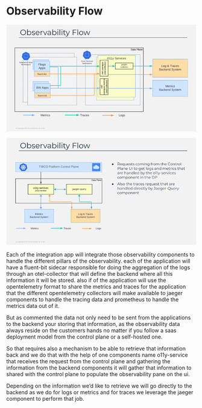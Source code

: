 # Observability Flow

![Observability Flow #1](../image/slide27.png)

![Observability Flow #2](../image/slide28.png)

Each of the integration app will integrate those observability components to handle the different pillars of the observability. each of the application will have a fluent-bit sidecar responsible for doing the aggregation of the logs through an otel-collector that will define the backend where all this information it will be stored. also if of the application will use the opentelemetry format to share the metrics and traces for the application that the different opentelemetry collectors will make available to jaeger components to handle the tracing data and prometheus to handle the metrics data out of it.

But as commented the data not only need to be sent from the applications to the backend your storing that information, as the observability data always reside on the customers hands no matter if you follow a saas deployment model from the control plane or a self-hosted one. 

So that requires also a mechanism to be able to retrieve that information back and we do that with the help of one components name o11y-service that receives the request from the control plane and gathering the information from the backend components it will gather that information to shared with the control plane to populate the observability pane on the ui. 

Depending on the information we’d like to retrieve we will go directly to the backend as we do for logs or metrics and for traces we leverage the jaeger component to perform that job.

